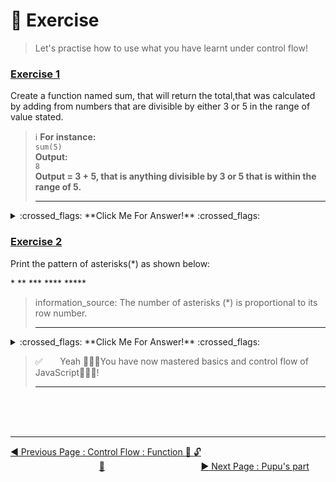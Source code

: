 # :dart:    Exercise

>   Let's practise how to use what you have learnt under control flow!


### <ins>Exercise 1 </ins>

Create a function named sum, that will return the total,that was calculated by adding from numbers that are divisible by either 3 or 5 in the range of value stated.

>   :information_source:    **For instance:** <br>`sum(5)`<br>**Output:**<br>`8`<br>**Output = 3 + 5, that is anything divisible by 3 or 5 that is within the range of 5.**
<br><hr>

<details><summary> :crossed_flags: **Click Me For Answer!** :crossed_flags: </summary><br>

```javascript
function sum (num){
    let total = 0;
    for (let count = 0; count <= num; count++)
        if (count%3===0 ||count%5===0)
            total += count;
    
    return total;
}
```
</details>

### <ins>Exercise 2</ins>

Print the pattern of asterisks\(\*\) as shown below:

\*
\*\*
\*\*\*
\*\*\*\*
\*\*\*\*\*

>   information_source: The number of asterisks \(\*\) is proportional to its row number.
<br><hr>

<details><summary> :crossed_flags: **Click Me For Answer!** :crossed_flags: </summary><br>

```javascript
function showStars(num){
    for (let row = 1; row<= num; row++){
        let star = '';
            for(let col = 1; col<= row; col++)
                star +='*';
                console.log(star);
    }
}
```
</details>


>   :white_check_mark:  &nbsp;&nbsp;&nbsp;&nbsp;&nbsp;  Yeah 🎉🎉🎉You have now mastered basics and control flow of JavaScript🎉🎉🎉!
<br><hr>

<br><br><br>
<hr>

[:arrow_backward: Previous Page : Control Flow : Function :triangular_flag_on_post: :unlock: ](function.md)  &nbsp;&nbsp;&nbsp;&nbsp;&nbsp;&nbsp;&nbsp;&nbsp;&nbsp;&nbsp;&nbsp;&nbsp;&nbsp;&nbsp;&nbsp;&nbsp;&nbsp;&nbsp;&nbsp;&nbsp;&nbsp;&nbsp;&nbsp;&nbsp;&nbsp;&nbsp;&nbsp;&nbsp;&nbsp;&nbsp;&nbsp;&nbsp;&nbsp;&nbsp;&nbsp;&nbsp;[:house_with_garden:](../../README.md)&nbsp;&nbsp;&nbsp;&nbsp;&nbsp;&nbsp;&nbsp;&nbsp;&nbsp;&nbsp;&nbsp;&nbsp;&nbsp;&nbsp;&nbsp;&nbsp;&nbsp;&nbsp;&nbsp;&nbsp;&nbsp;&nbsp;&nbsp;&nbsp;&nbsp;&nbsp;&nbsp;&nbsp;&nbsp;&nbsp;&nbsp;&nbsp;&nbsp;&nbsp;&nbsp;&nbsp;&nbsp;&nbsp;    [:arrow_forward: Next Page : Pupu's part ](exercise.md)

